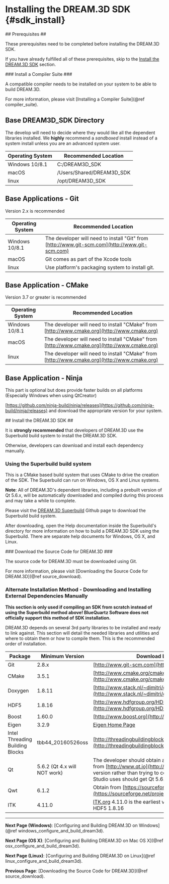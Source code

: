 Installing the DREAM.3D SDK {#sdk_install}
========

<a name="prerequisites">
## Prerequisites ##
</a>

These prerequisites need to be completed before installing the DREAM.3D SDK.

If you have already fulfilled all of these prerequisites, skip to the [Install the DREAM.3D SDK](#install_sdk) section.

<a name="compiler_suite">
### Install a Compiler Suite ###
</a>

A compatible compiler needs to be installed on your system to be able to build DREAM.3D.

For more information, please visit [Installing a Compiler Suite](@ref compiler_suite).


## Base DREAM3D_SDK Directory ##

The develop will need to decide where they would like all the dependent libraries installed. We **highly** recommend a _sandboxed_ install instead of a system install unless you are an advanced system user.

| Operating System | Recommended Location |
|------------------|----------------------|
| Windows 10/8.1 | C:/DREAM3D_SDK |
| macOS  | /Users/Shared/DREAM3D_SDK |
| linux  | /opt/DREAM3D_SDK |


## Base Applications - Git ##

Version 2.x is recommended

| Operating System | Recommended Location |
|------------------|----------------------|
| Windows 10/8.1 | The developer will need to install "Git" from [http://www.git-scm.com](http://www.git-scm.com) |
| macOS  | Git comes as part of the Xcode tools |
| linux  | Use platform's packaging system to install git. |

## Base Application - CMake ##

Version 3.7 or greater is recommended

| Operating System | Recommended Location |
|------------------|----------------------|
| Windows 10/8.1 | The developer will need to install "CMake" from [http://www.cmake.org](http://www.cmake.org) |
| macOS  | The developer will need to install "CMake" from [http://www.cmake.org](http://www.cmake.org)  |
| linux  |  The developer will need to install "CMake" from [http://www.cmake.org](http://www.cmake.org)  |

## Base Application - Ninja ##

This part is optional but does provide faster builds on all platforms (Especially Windows when using QtCreator)

[https://github.com/ninja-build/ninja/releases](https://github.com/ninja-build/ninja/releases) and download the appropriate version for your system.


<a name="install_sdk">
## Install the DREAM.3D SDK ##
</a>

It is **strongly recommended** that developers of DREAM.3D use the Superbuild build system to install the DREAM.3D SDK.

Otherwise, developers can download and install each dependency manually.

### Using the Superbuild build system ###

This is a CMake based build system that uses CMake to drive the creation of the SDK. The Superbuild can run on Windows, OS X and Linux systems.

**Note**: All of DREAM.3D's dependent libraries, including a prebuilt version of Qt 5.6.x, will be automatically downloaded and compiled during this process and may take a while to complete.

Please visit the [DREAM.3D Superbuild](http://www.github.com/bluequartzsoftware/DREAM3DSuperBuild) Github page to download the Superbuild build system.

After downloading, open the Help documentation inside the Superbuild's directory for more information on how to build a DREAM.3D SDK using the Superbuild.  There are separate help documents for Windows, OS X, and Linux.



<a name="downloading_dream3d">
### Download the Source Code for DREAM.3D ###
</a>

The source code for DREAM.3D must be downloaded using Git.

For more information, please visit [Downloading the Source Code for DREAM.3D](@ref source_download).

### Alternate Installation Method - Downloading and Installing External Dependencies Manually ###

**This section is only used if compiling an SDK from scratch instead of using the Superbuild method above!  BlueQuartz Software does not officially support this method of SDK installation.**

DREAM.3D depends on several 3rd party libraries to be installed and ready to link against. This section will detail the needed libraries and utilities and where to obtain them or how to compile them.  This is the recommended order of installation.

|  Package   | Minimum Version | Download Location |
|  ------	| ------	| ------	|
| Git | 2.8.x | [http://www.git-scm.com](http://www.git-scm.com) |
| CMake | 3.5.1 | [http://www.cmake.org/cmake/resources/software.html](http://www.cmake.org/cmake/resources/software.html) |
| Doxygen | 1.8.11 | [http://www.stack.nl/~dimitri/doxygen/download.html](http://www.stack.nl/~dimitri/doxygen/download.html) |
| HDF5 | 1.8.16 | [http://www.hdfgroup.org/HDF5/release/obtain5.html](http://www.hdfgroup.org/HDF5/release/obtain5.html) |
| Boost | 1.60.0 | [http://www.boost.org](http://www.boost.org) |
| Eigen | 3.2.9 | [Eigen Home Page](http://eigen.tuxfamily.org/index.php?title=Main_Page) |
| Intel Threading Building Blocks | tbb44\_20160526oss | [http://threadingbuildingblocks.org/download](http://threadingbuildingblocks.org/download) |
| Qt | 5.6.2 (Qt 4.x will NOT work) |  The developer should obtain a precompiled package from [http://www.qt.io](http://www.qt.io) and install that version rather than trying to compile Qt itself. Visual Studio uses should get Qt 5.6.2 at the minimum.  |
| Qwt | 6.1.2 | Obtain from [https://sourceforge.net/projects/qwt/files](https://sourceforge.net/projects/qwt/files) |
| ITK | 4.11.0 | [ITK.org](http://www.itk.org) 4.11.0 is the earliest version compatible with HDF5 1.8.16 |

---
**Next Page (Windows)**: [Configuring and Building DREAM.3D on Windows](@ref windows_configure_and_build_dream3d).

**Next Page (OS X)**: [Configuring and Building DREAM.3D on Mac OS X](@ref osx_configure_and_build_dream3d).

**Next Page (Linux)**: [Configuring and Building DREAM.3D on Linux](@ref linux_configure_and_build_dream3d).

**Previous Page**: [Downloading the Source Code for DREAM.3D](@ref source_download).

